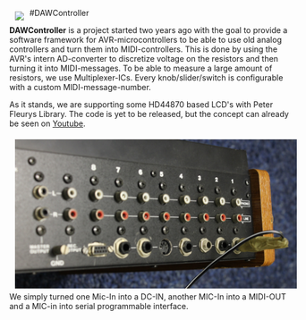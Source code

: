 #DAWController
<img src="https://raw.githubusercontent.com/CPBach/DAWController/master/1.jpg" align="left" hspace="10" vspace="6">

**DAWController** is a project started two years ago with the goal to provide a software framework for AVR-microcontrollers to be able to use old analog controllers and turn them into MIDI-controllers.
This is done by using the AVR's intern AD-converter to discretize voltage on the resistors and then turning it into 
MIDI-messages. To be able to measure a large amount of resistors, we use Multiplexer-ICs.
Every knob/slider/switch is configurable with a custom MIDI-message-number.


As it stands, we are supporting some HD44870 based LCD's with Peter Fleurys Library.
The code is yet to be released, but the concept can already be seen on <a href="https://www.youtube.com/watch?v=eYuYX_v-R0A">Youtube</a>.

<img src="https://raw.githubusercontent.com/CPBach/DAWController/master/6.jpg" align="left" hspace="10" vspace="6">
We simply turned one Mic-In into a DC-IN, another MIC-In into a MIDI-OUT and a MIC-in into serial programmable interface.


